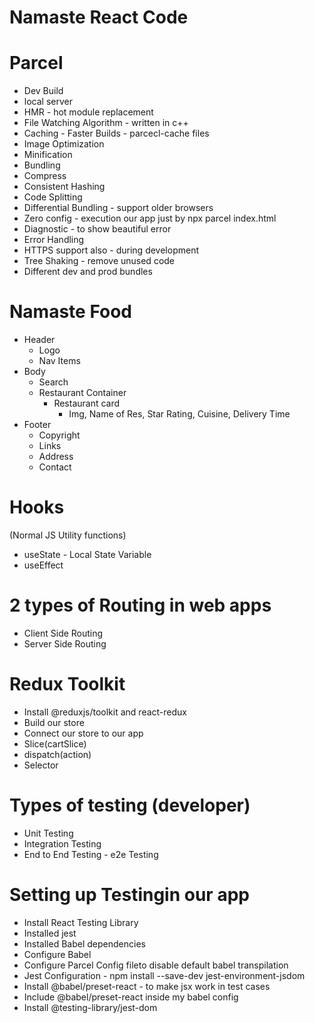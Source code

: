 # Namaste React Code

# Parcel

- Dev Build
- local server
- HMR - hot module replacement
- File Watching Algorithm - written in c++
- Caching - Faster Builds - parcecl-cache files
- Image Optimization
- Minification
- Bundling
- Compress
- Consistent Hashing
- Code Splitting
- Differential Bundling - support older browsers
- Zero config - execution our app just by npx parcel index.html
- Diagnostic - to show beautiful error
- Error Handling
- HTTPS support also - during development
- Tree Shaking - remove unused code
- Different dev and prod bundles

# Namaste Food

- Header
  - Logo
  - Nav Items
- Body
  - Search
  - Restaurant Container
    - Restaurant card
      - Img, Name of Res, Star Rating, Cuisine, Delivery Time
- Footer
  - Copyright
  - Links
  - Address
  - Contact

# Hooks

(Normal JS Utility functions)

- useState - Local State Variable
- useEffect

# 2 types of Routing in web apps

- Client Side Routing
- Server Side Routing

# Redux Toolkit

- Install @reduxjs/toolkit and react-redux
- Build our store
- Connect our store to our app
- Slice(cartSlice)
- dispatch(action)
- Selector

# Types of testing (developer)

- Unit Testing
- Integration Testing
- End to End Testing - e2e Testing

# Setting up Testingin our app

- Install React Testing Library
- Installed jest
- Installed Babel dependencies
- Configure Babel
- Configure Parcel Config fileto disable default babel transpilation
- Jest Configuration - npm install --save-dev jest-environment-jsdom
- Install @babel/preset-react - to make jsx work in test cases
- Include @babel/preset-react inside my babel config
- Install @testing-library/jest-dom
